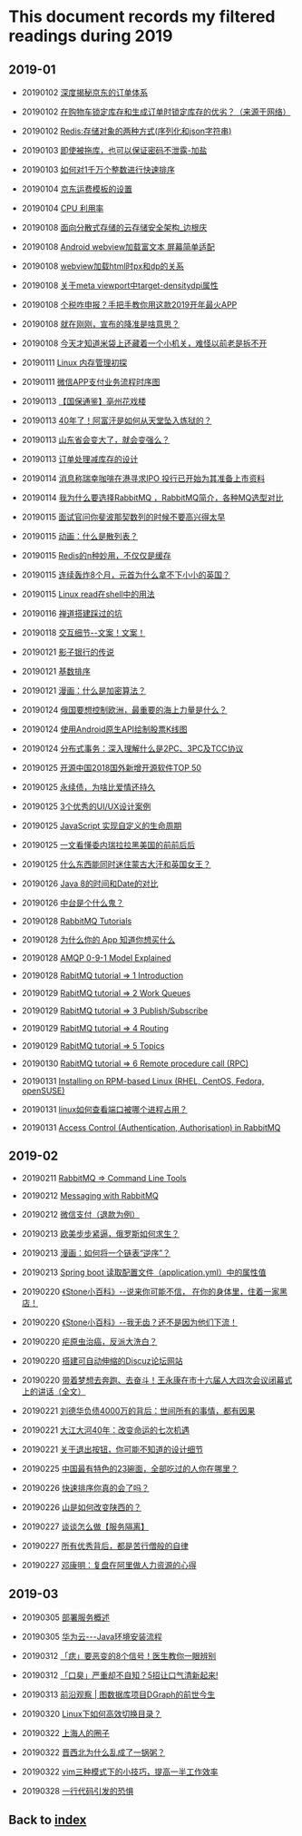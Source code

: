 # This document records my filtered readings during 2019
## 2019-01
- 20190102 [深度揭秘京东的订单体系](https://www.jianshu.com/p/019f4424c6b5)
- 20190102 [在购物车锁定库存和生成订单时锁定库存的优劣？（来源于网络）](https://www.jianshu.com/p/71fb28601c44)
- 20190102 [Redis:存储对象的两种方式(序列化和json字符串)](https://blog.csdn.net/yangstarss/article/details/79568270)
- 20190103 [即使被拖库，也可以保证密码不泄露-加盐](https://www.cnblogs.com/feng9exe/p/8119674.html)
- 20190103 [如何对1千万个整数进行快速排序](https://mp.weixin.qq.com/s/OM3DmT33BVkR2Gy2-1jkag)
- 20190104 [京东运费模板的设置](http://mjbbs.jd.com/forum.php?mod=viewthread&tid=77292)
- 20190104 [CPU 利用率](https://mp.weixin.qq.com/s/rQOLnLeL8h4EEzZYqYHttw)

- 20190108 [面向分散式存储的云存储安全架构_边根庆](https://wenku.baidu.com/view/9c8933cc5ff7ba0d4a7302768e9951e79b89696f.html)
- 20190108 [Android webview加载富文本 屏幕简单适配](https://blog.csdn.net/hong_93/article/details/83382903)
- 20190108 [webview加载html时px和dp的关系](https://blog.csdn.net/lanseyuanwei2/article/details/51568584)
- 20190108 [关于meta viewport中target-densitydpi属性](https://blog.csdn.net/fengri5566/article/details/9414599)
- 20190108 [个税咋申报？手把手教你用这款2019开年最火APP](https://mp.weixin.qq.com/s/vV__szYUYc4tz0DQEnwB1w)
- 20190108 [就在刚刚，宣布的降准是啥意思？](https://mp.weixin.qq.com/s/Bjo3cKKHVO0Cch2IDkjUaQ)
- 20190108 [今天才知道米袋上还藏着一个小机关，难怪以前老是拆不开](https://mp.weixin.qq.com/s/i-Au8uZ0rJDxiNccWhi36Q)
- 20190111 [Linux 内存管理初探](https://mp.weixin.qq.com/s/mtFM4T4LLm3sNUgbgLYU3w)
- 20190111 [微信APP支付业务流程时序图](https://pay.weixin.qq.com/wiki/doc/api/app/app.php?chapter=8_3)
- 20190113 [【国保通鉴】亳州花戏楼](https://mp.weixin.qq.com/s/iFPQlM76dXd_Y7fp3TFVjQ)
- 20190113 [40年了！阿富汗是如何从天堂坠入炼狱的？](https://mp.weixin.qq.com/s/KajH4XEHniSKt4J_Pb52xw)
- 20190113 [山东省会变大了，就会变强么？](https://mp.weixin.qq.com/s/Ei95A84c0NfDGQaLzmFcyw)
- 20190113 [订单处理减库存的设计](https://www.cnblogs.com/Leo_wl/p/4609338.html)

- 20190114 [消息称瑞幸咖啡在港寻求IPO 投行已开始为其准备上市资料](https://xw.qq.com/tech/20190114001153/TEC2019011400115300)
- 20190114 [我为什么要选择RabbitMQ ，RabbitMQ简介，各种MQ选型对比](https://www.sojson.com/blog/48.html)
- 20190115 [面试官问你斐波那契数列的时候不要高兴得太早](https://mp.weixin.qq.com/s/9hcpIaFFuVVQ4MhT2aKNAA)
- 20190115 [动画：什么是散列表？](https://mp.weixin.qq.com/s/mrhppPZB6ASTXrxG-Se70g)
- 20190115 [Redis的n种妙用，不仅仅是缓存](https://mp.weixin.qq.com/s/ASzGn4op1ItKJxTn5ZJZHA)
- 20190115 [连续轰炸8个月，元首为什么拿不下小小的英国？](https://mp.weixin.qq.com/s/3RWH2qHZl9HHU-VgGkBnzw)
- 20190115 [Linux read在shell中的用法](https://mp.weixin.qq.com/s/XNONUMW2bMvqFkj0d6_ysg)
- 20190116 [禅道搭建踩过的坑](https://blog.csdn.net/zhang18330699274/article/details/78117950)
- 20190118 [交互细节--文案！文案！](https://mp.weixin.qq.com/s/W7Np2eVRGs6MI1dGjqWceg)

- 20190121 [影子银行的传说](https://mp.weixin.qq.com/s/e77akm-M5x-to24y8bIqIA)
- 20190121 [基数排序](https://mp.weixin.qq.com/s/iJ6tKGyDRG0uyGZdqA9TaA)
- 20190121 [漫画：什么是加密算法？](https://mp.weixin.qq.com/s/mszEors5SK2rThqXF79PuQ)
- 20190124 [俄国要想控制欧洲，最重要的海上力量是什么？](https://mp.weixin.qq.com/s/RAlvHl-obQB4zPO9-egzdw)
- 20190124 [使用Android原生API绘制股票K线图](https://mp.weixin.qq.com/s/7Y0GO9slren5DedxFTEg9w)
- 20190124 [分布式事务：深入理解什么是2PC、3PC及TCC协议](https://mp.weixin.qq.com/s/jQrPSmPhC_yNbIRcufR8KQ)
- 20190125 [开源中国2018国外新增开源软件TOP 50](https://mp.weixin.qq.com/s/atzEtWN8pq0-NxRpxKaYCQ)
- 20190125 [永续债，为啥比爱情还持久](https://mp.weixin.qq.com/s/3iLM_lxkZPovtkf21Br_ZA)
- 20190125 [3个优秀的UI/UX设计案例](https://mp.weixin.qq.com/s/CSAxwRlyZvnqUXJWBWTOOQ)
- 20190125 [JavaScript 实现自定义的生命周期](https://mp.weixin.qq.com/s/_hEN6SyFu-tmB25g_39-Sg)
- 20190125 [一文看懂委内瑞拉拉黑美国的前前后后](https://mp.weixin.qq.com/s/7AnQsGbkt4IkUGF0Tysurw)
- 20190125 [什么东西能同时迷住蒙古大汗和英国女王？](https://mp.weixin.qq.com/s/A2ExTdw2ftK3mT2pYxluuw)
- 20190126 [Java 8的时间和Date的对比](https://mp.weixin.qq.com/s/L2suLl87XKS6P0ELJFjSVw)
- 20190126 [中台是个什么鬼？](https://mp.weixin.qq.com/s/AFJyg4doi0hPZ6vcX7NoHA)

- 20190128 [RabbitMQ Tutorials](https://www.rabbitmq.com/getstarted.html)
- 20190128 [为什么你的 App 知道你想买什么](https://mp.weixin.qq.com/s/mq4SbBIzhp7LSQxZeIv-Ww)
- 20190128 [AMQP 0-9-1 Model Explained](https://www.rabbitmq.com/tutorials/amqp-concepts.html)
- 20190128 [RabitMQ tutorial => 1 Introduction](https://www.rabbitmq.com/tutorials/tutorial-one-java.html)
- 20190129 [RabitMQ tutorial => 2 Work Queues](https://www.rabbitmq.com/tutorials/tutorial-two-python.html)
- 20190129 [RabitMQ tutorial => 3 Publish/Subscribe](https://www.rabbitmq.com/tutorials/tutorial-three-python.html)
- 20190129 [RabitMQ tutorial => 4 Routing](https://www.rabbitmq.com/tutorials/tutorial-four-python.html)
- 20190129 [RabitMQ tutorial => 5 Topics](https://www.rabbitmq.com/tutorials/tutorial-four-python.html)
- 20190130 [RabitMQ tutorial => 6 Remote procedure call (RPC)](https://www.rabbitmq.com/tutorials/tutorial-six-python.html)
- 20190131 [Installing on RPM-based Linux (RHEL, CentOS, Fedora, openSUSE)](https://www.rabbitmq.com/install-rpm.html)
- 20190131 [linux如何查看端口被哪个进程占用？](https://www.cnblogs.com/CEO-H/p/7794306.html)
- 20190131 [Access Control (Authentication, Authorisation) in RabbitMQ](https://www.rabbitmq.com/access-control.html)

## 2019-02
- 20190211 [RabbitMQ => Command Line Tools](https://www.rabbitmq.com/cli.html)
- 20190212 [Messaging with RabbitMQ](http://spring.io/guides/gs/messaging-rabbitmq/)
- 20190212 [微信支付（退款为例）](https://www.jianshu.com/p/fb5907e84498)
- 20190213 [欧美步步紧逼，俄罗斯如何求生？](https://mp.weixin.qq.com/s/nx6byhhktYf89z9Y9-KBRA)
- 20190213 [漫画：如何将一个链表“逆序”？](https://mp.weixin.qq.com/s/MR_qAbonFqGF_ljeWUC26w)
- 20190213 [Spring boot 读取配置文件（application.yml）中的属性值](https://blog.csdn.net/qq_34288630/article/details/79006105)

- 20190220 [《Stone小百科》--说来你可能不信， 在你的身体里，住着一家黑店！](https://mp.weixin.qq.com/s/TCophqXoQoqFG3RkosgvSg)
- 20190220 [《Stone小百科》--我无齿？还不是因为他们下流！](https://mp.weixin.qq.com/s/l1g3tGvb6-3kyCx5S1ebLw)
- 20190220 [疟原虫治癌，反派大洗白？](https://mp.weixin.qq.com/s/3we9zroJZZx_DEv1T_ELAw)
- 20190220 [搭建可自动伸缩的Discuz论坛网站](https://support.huaweicloud.com/bestpractice-as/zh-cn_topic_0076160210.html)
- 20190220 [带着梦想去奔跑、去奋斗！王永康在市十六届人大四次会议闭幕式上的讲话（全文）](https://mp.weixin.qq.com/s/xUpJGcEMDuoauBuoHRXjyg)

- 20190221 [刘德华负债4000万的背后：世间所有的事情，都有因果](https://mp.weixin.qq.com/s/C2PhZuFYqU2aGJklohR2Xw)
- 20190221 [大江大河40年：改变命运的七次机遇](https://mp.weixin.qq.com/s/FgEhWT0YTRHPhdg4XgS3Ew)
- 20190221 [关于退出按钮，你可能不知道的设计细节](https://mp.weixin.qq.com/s/j4Pr0SYM73MLJVUk8QF78A)

- 20190225 [中国最有特色的23碗面，全部吃过的人你在哪里？](https://mp.weixin.qq.com/s/pO8swdo_oKBPpBpPY1S-zQ)
- 20190226 [快速排序你真的会了吗？](https://mp.weixin.qq.com/s/9JScICC2Tgz8vd4OPCzFqQ)
- 20190226 [山是如何改变陕西的？](https://mp.weixin.qq.com/s/GSjU-LslrDlUjhqROYNqfA)
- 20190227 [谈谈怎么做【服务隔离】](https://mp.weixin.qq.com/s/M1AePRMGWh49mXcN9MyXGw)
- 20190227 [所有优秀背后，都是苦行僧般的自律](https://mp.weixin.qq.com/s/u8xiinayBfTdvnp5pNEouA)
- 20190227 [邓康明：复盘在阿里做人力资源的心得](https://mp.weixin.qq.com/s/AS5z-T0BF-bteiBSt-UL1g)

## 2019-03
- 20190305 [部署服务概述](https://support.huaweicloud.com/productdesc-deployman/deployman_pdtd_00001.html)
- 20190305 [华为云---Java环境安装流程](https://support.huaweicloud.com/bestpractice-ecs/zh-cn_topic_0114925484.html)

- 20190312 [「痣」要恶变的8个信号！医生教你一眼辨别](https://mp.weixin.qq.com/s/ESH7D_rWj9r70pimToPmyw)
- 20190312 [「口臭」严重却不自知？5招让口气清新起来!](https://mp.weixin.qq.com/s/UiYvCaRrsPyjuRxAkqZ_9Q)
- 20190313 [前沿观察 | 图数据库项目DGraph的前世今生](https://mp.weixin.qq.com/s/M1O7iVT6SoZgKwxiU0wTPQ)

- 20190320 [Linux下如何高效切换目录？](https://mp.weixin.qq.com/s/Oq6GtWXU5NAsoZthekd_bA)
- 20190322 [上海人的圈子](https://mp.weixin.qq.com/s/IZsME_V7MxcJVQOx4aj9Tw)
- 20190322 [晋西北为什么乱成了一锅粥？](https://mp.weixin.qq.com/s/HvL94jhOYhcKrTNBU0ZL8w)
- 20190322 [vim三种模式下的小技巧，提高一半工作效率](https://mp.weixin.qq.com/s/XgKK9kyuaBwF8x4caBULYQ)

- 20190328 [一行代码引发的恐惧](https://mp.weixin.qq.com/s/JC71vqtxm-N2KqVtQwK64g)

## Back to [index](./index.md)